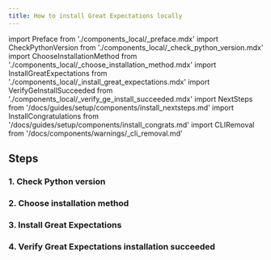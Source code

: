 ```yaml
---
title: How to install Great Expectations locally
---
```


import Preface from './components_local/_preface.mdx'
import CheckPythonVersion from './components_local/_check_python_version.mdx'
import ChooseInstallationMethod from './components_local/_choose_installation_method.mdx'
import InstallGreatExpectations from './components_local/_install_great_expectations.mdx'
import VerifyGeInstallSucceeded from './components_local/_verify_ge_install_succeeded.mdx'
import NextSteps from '/docs/guides/setup/components/install_nextsteps.md'
import InstallCongratulations from '/docs/guides/setup/components/install_congrats.md'
import CLIRemoval from '/docs/components/warnings/_cli_removal.md'

<Preface />

## Steps

### 1. Check Python version
<CheckPythonVersion />

### 2. Choose installation method
<ChooseInstallationMethod />

### 3. Install Great Expectations
<InstallGreatExpectations />

### 4. Verify Great Expectations installation succeeded
<VerifyGeInstallSucceeded />

<InstallCongratulations />
